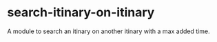 # search-itinary-on-itinary
A module to search an itinary on another itinary with a max added time.
